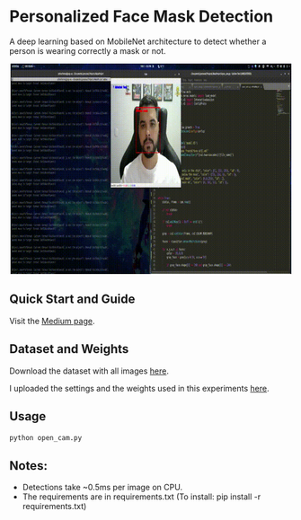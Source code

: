 # Personalized Face Mask Detection

A deep learning based on MobileNet architecture to detect whether a person is wearing correctly a mask or not. 


<p align="center">
    <img src="./assets/example.gif" width=500/>
<p/>


## Quick Start and Guide

Visit the [Medium page](https://link.medium.com/060qtr3C43).


## Dataset and Weights

Download the dataset with all images [here](https://drive.google.com/file/d/1QP5Xwgg4WK9OGkzYUr63uGXaGy89nDaA/view?usp=sharing). 

I uploaded the settings and the weights used in this experiments [here](https://drive.google.com/drive/folders/1EonieHcJw5f9YimLOW07LanV1WMvB30g?usp=sharing).

## Usage

```
python open_cam.py
```

## Notes:

- Detections take ~0.5ms per image on CPU.
- The requirements are in requirements.txt (To install: pip install -r requirements.txt)